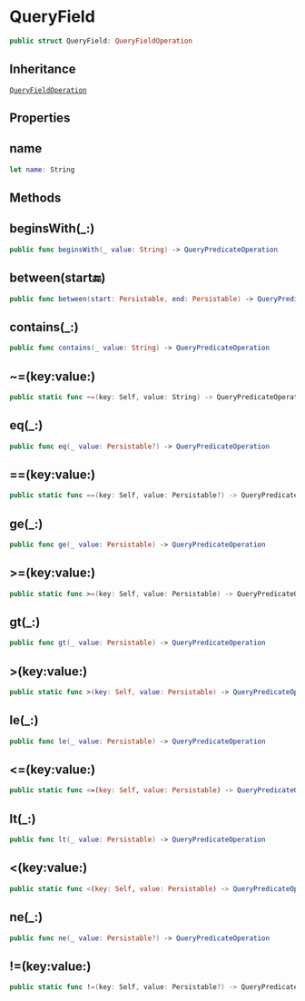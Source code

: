 # QueryField

``` swift
public struct QueryField: QueryFieldOperation
```

## Inheritance

[`QueryFieldOperation`](QueryFieldOperation)

## Properties

## name

``` swift
let name: String
```

## Methods

## beginsWith(\_:)

``` swift
public func beginsWith(_ value: String) -> QueryPredicateOperation
```

## between(start:end:)

``` swift
public func between(start: Persistable, end: Persistable) -> QueryPredicateOperation
```

## contains(\_:)

``` swift
public func contains(_ value: String) -> QueryPredicateOperation
```

## ~=(key:value:)

``` swift
public static func ~=(key: Self, value: String) -> QueryPredicateOperation
```

## eq(\_:)

``` swift
public func eq(_ value: Persistable?) -> QueryPredicateOperation
```

## \==(key:value:)

``` swift
public static func ==(key: Self, value: Persistable?) -> QueryPredicateOperation
```

## ge(\_:)

``` swift
public func ge(_ value: Persistable) -> QueryPredicateOperation
```

## \>=(key:value:)

``` swift
public static func >=(key: Self, value: Persistable) -> QueryPredicateOperation
```

## gt(\_:)

``` swift
public func gt(_ value: Persistable) -> QueryPredicateOperation
```

## \>(key:value:)

``` swift
public static func >(key: Self, value: Persistable) -> QueryPredicateOperation
```

## le(\_:)

``` swift
public func le(_ value: Persistable) -> QueryPredicateOperation
```

## \<=(key:value:)

``` swift
public static func <=(key: Self, value: Persistable) -> QueryPredicateOperation
```

## lt(\_:)

``` swift
public func lt(_ value: Persistable) -> QueryPredicateOperation
```

## \<(key:value:)

``` swift
public static func <(key: Self, value: Persistable) -> QueryPredicateOperation
```

## ne(\_:)

``` swift
public func ne(_ value: Persistable?) -> QueryPredicateOperation
```

## \!=(key:value:)

``` swift
public static func !=(key: Self, value: Persistable?) -> QueryPredicateOperation
```
